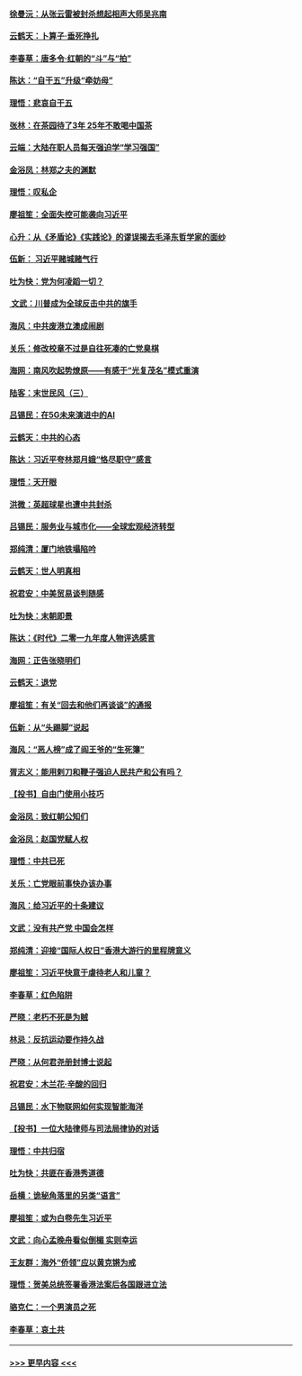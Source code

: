 #### [徐曼沅：从张云雷被封杀想起相声大师吴兆南](../pages/nsc993/n11741816.md?t=12250022) 
#### [云鹤天：卜算子‧垂死挣扎](../pages/nsc993/n11739956.md?t=12250022) 
#### [李春草：唐多令‧红朝的“斗”与“拍”](../pages/nsc993/n11739830.md?t=12250022) 
#### [陈达：“自干五”升级“牵妨母”](../pages/nsc993/n11739724.md?t=12250022) 
#### [理悟：悲哀自干五](../pages/nsc993/n11739547.md?t=12250022) 
#### [张林：在茶园待了3年 25年不敢喝中国茶](../pages/nsc993/n11739240.md?t=12250022) 
#### [云端：大陆在职人员每天强迫学“学习强国”](../pages/nsc993/n11738735.md?t=12250022) 
#### [金浴凤：林郑之夫的渊默](../pages/nsc993/n11737735.md?t=12250022) 
#### [理悟：叹私企](../pages/nsc993/n11737715.md?t=12250022) 
#### [廖祖笙：全面失控可能袭向习近平](../pages/nsc993/n11737704.md?t=12250022) 
#### [心升：从《矛盾论》《实践论》的谬误揭去毛泽东哲学家的面纱](../pages/nsc993/n11736962.md?t=12250022) 
#### [伍新： 习近平赌城赌气行](../pages/nsc993/n11736929.md?t=12250022) 
#### [吐为快：党为何凌蹈一切？](../pages/nsc993/n11736915.md?t=12250022) 
#### [ 文武：川普成为全球反击中共的旗手](../pages/nsc993/n11736882.md?t=12250022) 
#### [海风：中共废港立澳成闹剧](../pages/nsc993/n11735857.md?t=12250022) 
#### [关乐：修改校章不过是自往死凑的亡党臭棋](../pages/nsc993/n11735097.md?t=12250022) 
#### [海网：南风吹起势燎原——有感于“光复茂名”模式重演](../pages/nsc993/n11732308.md?t=12250022) 
#### [陆客：末世民风（三）](../pages/nsc993/n11732211.md?t=12250022) 
#### [吕锡民：在5G未来演进中的AI](../pages/nsc993/n11730010.md?t=12250022) 
#### [云鹤天：中共的心态](../pages/nsc993/n11729906.md?t=12250022) 
#### [陈达：习近平夸林郑月娥“恪尽职守”感言](../pages/nsc993/n11729881.md?t=12250022) 
#### [理悟：天开眼](../pages/nsc993/n11729699.md?t=12250022) 
#### [洪微：英超球星也遭中共封杀](../pages/nsc993/n11727243.md?t=12250022) 
#### [吕锡民：服务业与城市化——全球宏观经济转型](../pages/nsc993/n11725845.md?t=12250022) 
#### [郑纯清：厦门地铁塌陷吟](../pages/nsc993/n11725813.md?t=12250022) 
#### [云鹤天：世人明真相](../pages/nsc993/n11725621.md?t=12250022) 
#### [祝君安：中美贸易谈判随感](../pages/nsc993/n11725609.md?t=12250022) 
#### [吐为快：末朝即景](../pages/nsc993/n11723365.md?t=12250022) 
#### [陈达：《时代》二零一九年度人物评选感言](../pages/nsc993/n11723337.md?t=12250022) 
#### [海网：正告张晓明们](../pages/nsc993/n11723228.md?t=12250022) 
#### [云鹤天：退党](../pages/nsc993/n11723056.md?t=12250022) 
#### [廖祖笙：有关“回去和他们再谈谈”的通报](../pages/nsc993/n11722442.md?t=12250022) 
#### [伍新：从“头踢脚”说起](../pages/nsc993/n11722429.md?t=12250022) 
#### [海风：“恶人榜”成了阎王爷的“生死簿”](../pages/nsc993/n11722272.md?t=12250022) 
#### [胥志义：能用剌刀和鞭子强迫人民共产和公有吗？](../pages/nsc993/n11720569.md?t=12250022) 
#### [【投书】自由门使用小技巧](../pages/nsc993/n11720180.md?t=12250022) 
#### [金浴凤：致红朝公知们](../pages/nsc993/n11720563.md?t=12250022) 
#### [金浴凤：赵国党赋人权](../pages/nsc993/n11720533.md?t=12250022) 
#### [理悟：中共已死](../pages/nsc993/n11720233.md?t=12250022) 
#### [关乐：亡党眼前事快办该办事](../pages/nsc993/n11719160.md?t=12250022) 
#### [海风：给习近平的十条建议](../pages/nsc993/n11717616.md?t=12250022) 
#### [文武：没有共产党 中国会怎样](../pages/nsc993/n11717584.md?t=12250022) 
#### [郑纯清：迎接“国际人权日”香港大游行的里程牌意义](../pages/nsc993/n11717417.md?t=12250022) 
#### [廖祖笙：习近平快意于虐待老人和儿童？](../pages/nsc993/n11715313.md?t=12250022) 
#### [李春草：红色陷阱](../pages/nsc993/n11715029.md?t=12250022) 
#### [严晓：老朽不死是为贼](../pages/nsc993/n11712910.md?t=12250022) 
#### [林忌：反抗运动要作持久战](../pages/nsc993/n11712623.md?t=12250022) 
#### [严晓：从何君尧册封博士说起](../pages/nsc993/n11712465.md?t=12250022) 
#### [祝君安：木兰花·辛酸的回归](../pages/nsc993/n11712381.md?t=12250022) 
#### [吕锡民：水下物联网如何实现智能海洋](../pages/nsc993/n11711158.md?t=12250022) 
#### [【投书】一位大陆律师与司法局律协的对话](../pages/nsc993/n11709675.md?t=12250022) 
#### [理悟：中共归宿](../pages/nsc993/n11710059.md?t=12250022) 
#### [吐为快：共匪在香港秀道德](../pages/nsc993/n11709979.md?t=12250022) 
#### [岳横：诡秘角落里的另类“语言”](../pages/nsc993/n11709792.md?t=12250022) 
#### [廖祖笙：或为白卷先生习近平](../pages/nsc993/n11708330.md?t=12250022) 
#### [文武：向心孟晚舟看似倒楣 实则幸运](../pages/nsc993/n11708236.md?t=12250022) 
#### [王友群：海外“侨领”应以黄克锵为戒](../pages/nsc993/n11706176.md?t=12250022) 
#### [理悟：贺美总统签署香港法案后各国跟进立法](../pages/nsc993/n11706853.md?t=12250022) 
#### [骆克仁：一个男演员之死](../pages/nsc993/n11706677.md?t=12250022) 
#### [李春草：哀土共](../pages/nsc993/n11706255.md?t=12250022) 

----
#### [ >>> 更早内容 <<< ](../indexes/nsc993-earlier.md)
